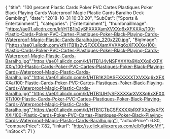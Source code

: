 {
	"title": "100 percent Plastic Cards Poker PVC Cartes Plastiques Poker Black Playing Cards Waterproof Magic Plastic Cards Baralho Deck Gambling",
	"date": "2018-10-31 10:30:20",
	"SubCat": ["Sports & Entertainment"],
	"categories": ["Entertainment"],
	"thumbnailImage": "https://ae01.alicdn.com/kf/HTB1Is2ySFXXXXamXVXXq6xXFXXXo/100-Plastic-Cards-Poker-PVC-Cartes-Plastiques-Poker-Black-Playing-Cards-Waterproof-Magic-Plastic-Cards-Baralho.jpg_220x220.jpg",
	"BigImage": ["https://ae01.alicdn.com/kf/HTB1Is2ySFXXXXamXVXXq6xXFXXXo/100-Plastic-Cards-Poker-PVC-Cartes-Plastiques-Poker-Black-Playing-Cards-Waterproof-Magic-Plastic-Cards-Baralho.jpg","https://ae01.alicdn.com/kf/HTB1J4vNSFXXXXa9XpXXq6xXFXXXn/100-Plastic-Cards-Poker-PVC-Cartes-Plastiques-Poker-Black-Playing-Cards-Waterproof-Magic-Plastic-Cards-Baralho.jpg","https://ae01.alicdn.com/kf/HTB1K2DASFXXXXXTXVXXq6xXFXXXa/100-Plastic-Cards-Poker-PVC-Cartes-Plastiques-Poker-Black-Playing-Cards-Waterproof-Magic-Plastic-Cards-Baralho.jpg","https://ae01.alicdn.com/kf/HTB1UHfySFXXXXarXVXXq6xXFXXXT/100-Plastic-Cards-Poker-PVC-Cartes-Plastiques-Poker-Black-Playing-Cards-Waterproof-Magic-Plastic-Cards-Baralho.jpg","https://ae01.alicdn.com/kf/HTB1CTbCSFXXXXbRXFXXq6xXFXXXi/100-Plastic-Cards-Poker-PVC-Cartes-Plastiques-Poker-Black-Playing-Cards-Waterproof-Magic-Plastic-Cards-Baralho.jpg"],
	"actualPrice": 6.80,
	"comparePrice": 7.82,
	"linkurl": "http://s.click.aliexpress.com/e/bTgH8cMY",
	"inStock": 71
}
